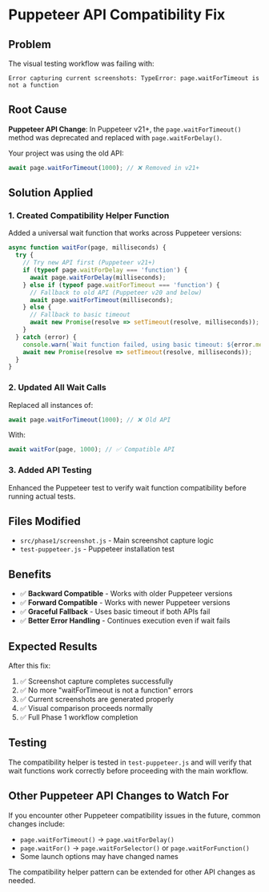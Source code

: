 # Puppeteer API Compatibility Fix

## Problem
The visual testing workflow was failing with:
```
Error capturing current screenshots: TypeError: page.waitForTimeout is not a function
```

## Root Cause
**Puppeteer API Change**: In Puppeteer v21+, the `page.waitForTimeout()` method was deprecated and replaced with `page.waitForDelay()`.

Your project was using the old API:
```javascript
await page.waitForTimeout(1000); // ❌ Removed in v21+
```

## Solution Applied

### 1. Created Compatibility Helper Function
Added a universal wait function that works across Puppeteer versions:

```javascript
async function waitFor(page, milliseconds) {
  try {
    // Try new API first (Puppeteer v21+)
    if (typeof page.waitForDelay === 'function') {
      await page.waitForDelay(milliseconds);
    } else if (typeof page.waitForTimeout === 'function') {
      // Fallback to old API (Puppeteer v20 and below)
      await page.waitForTimeout(milliseconds);
    } else {
      // Fallback to basic timeout
      await new Promise(resolve => setTimeout(resolve, milliseconds));
    }
  } catch (error) {
    console.warn(`Wait function failed, using basic timeout: ${error.message}`);
    await new Promise(resolve => setTimeout(resolve, milliseconds));
  }
}
```

### 2. Updated All Wait Calls
Replaced all instances of:
```javascript
await page.waitForTimeout(1000); // ❌ Old API
```

With:
```javascript
await waitFor(page, 1000); // ✅ Compatible API
```

### 3. Added API Testing
Enhanced the Puppeteer test to verify wait function compatibility before running actual tests.

## Files Modified
- `src/phase1/screenshot.js` - Main screenshot capture logic
- `test-puppeteer.js` - Puppeteer installation test

## Benefits
- ✅ **Backward Compatible** - Works with older Puppeteer versions
- ✅ **Forward Compatible** - Works with newer Puppeteer versions  
- ✅ **Graceful Fallback** - Uses basic timeout if both APIs fail
- ✅ **Better Error Handling** - Continues execution even if wait fails

## Expected Results
After this fix:
1. ✅ Screenshot capture completes successfully
2. ✅ No more "waitForTimeout is not a function" errors
3. ✅ Current screenshots are generated properly
4. ✅ Visual comparison proceeds normally
5. ✅ Full Phase 1 workflow completion

## Testing
The compatibility helper is tested in `test-puppeteer.js` and will verify that wait functions work correctly before proceeding with the main workflow.

## Other Puppeteer API Changes to Watch For
If you encounter other Puppeteer compatibility issues in the future, common changes include:
- `page.waitForTimeout()` → `page.waitForDelay()`
- `page.waitFor()` → `page.waitForSelector()` or `page.waitForFunction()`
- Some launch options may have changed names

The compatibility helper pattern can be extended for other API changes as needed.
